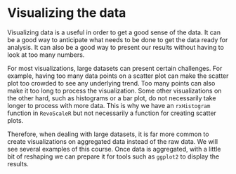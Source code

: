
# Visualizing the data

Visualizing data is a useful in order to get a good sense of the data. It can be a good way to anticipate what needs to be done to get the data ready for analysis. It can also be a good way to present our results without having to look at too many numbers.

For most visualizations, large datasets can present certain challenges. For example, having too many data points on a scatter plot can make the scatter plot too crowded to see any underlying trend. Too many points can also make it too long to process the visualization. Some other visualizations on the other hard, such as histograms or a bar plot, do not necessarily take longer to process with more data. This is why we have an `rxHistogram` function in `RevoScaleR` but not necessarily a function for creating scatter plots.

Therefore, when dealing with large datasets, it is far more common to create visualizations on aggregated data instead of the raw data. We will see several examples of this course. Once data is aggregated, with a little bit of reshaping we can prepare it for tools such as `ggplot2` to display the results.